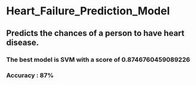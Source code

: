 # Heart_Failure_Prediction_Model
## Predicts the chances of a person to have heart disease.
### The best model is SVM with a score of 0.8746760459089226
### Accuracy : 87%
